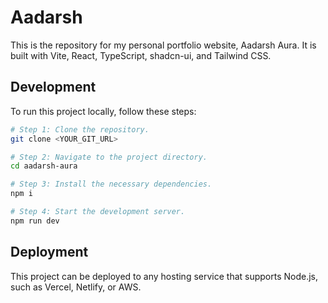 # Aadarsh 

This is the repository for my personal portfolio website, Aadarsh Aura. It is built with Vite, React, TypeScript, shadcn-ui, and Tailwind CSS.

## Development

To run this project locally, follow these steps:

```sh
# Step 1: Clone the repository.
git clone <YOUR_GIT_URL>

# Step 2: Navigate to the project directory.
cd aadarsh-aura

# Step 3: Install the necessary dependencies.
npm i

# Step 4: Start the development server.
npm run dev
```

## Deployment

This project can be deployed to any hosting service that supports Node.js, such as Vercel, Netlify, or AWS.
